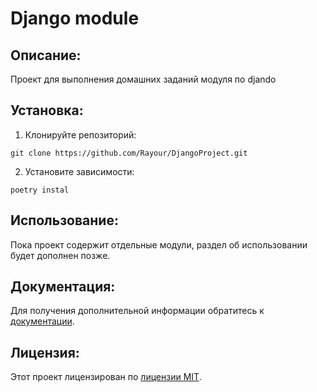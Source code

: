 # Django module

## Описание:

Проект для выполнения домашних заданий модуля по djando

## Установка:

1. Клонируйте репозиторий:
```
git clone https://github.com/Rayour/DjangoProject.git
```
2. Установите зависимости:
```
poetry instal 
```
## Использование:

Пока проект содержит отдельные модули, раздел об использовании будет дополнен позже.

## Документация:

Для получения дополнительной информации обратитесь к [документации](docs/README.md).

## Лицензия:

Этот проект лицензирован по [лицензии MIT](LICENSE).